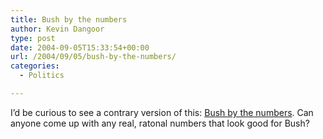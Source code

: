 ```yaml
---
title: Bush by the numbers
author: Kevin Dangoor
type: post
date: 2004-09-05T15:33:54+00:00
url: /2004/09/05/bush-by-the-numbers/
categories:
  - Politics

---
```

I&#8217;d be curious to see a contrary version of this: [Bush by the numbers][1]. Can anyone come up with any real, ratonal numbers that look good for Bush?

 [1]: http://news.independent.co.uk/world/americas/story.jsp?story=557746 "News"